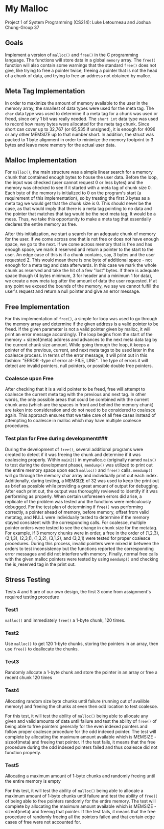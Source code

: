 # My Malloc #
Project 1 of System Programming (CS214): Luke Letourneau and Joshua Chung-Group 37

## Goals ##
Implement a version of `malloc()` and `free()` in the C programming language. The functions will store data in a global `memory` array. The `free()` function will also contain some warnings that the standard `free()` does not give, like trying to free a pointer twice, freeing a pointer that is not the head of a chunk of data, and trying to free an address not obtained by malloc.


## Meta Tag Implementation ##
In order to maximize the amount of memory available to the user in the memory array, the smallest of data types were used for the meta tag. The `char` data type was used to determine if a meta tag for a chunk was used or freed, since only 1 bit was really needed. The `short int` data type was used to record how many bytes were allocated for the meta tag chunk. Since short can cover up to 32,767 (or 65,535 if unsigned), it is enough for 4096 or any other MEMSIZE up to that number short. In addition, the struct was packed to 1 byte alignment in order to minimize the memory footprint to 3 bytes and leave more memory for the actual user data. 

## Malloc Implementation ##
For `malloc()`, the main structure was a simple linear search for a memory chunk that contained enough bytes to house the user data. Before the loop, the input was checked (user cannot request 0 or less bytes) and the memory was checked to see if it started with a meta tag of chunk size 0. Each byte of the memory is initialized to 0 on the program's start (a requirement of this implementation), so by treating the first 3 bytes as a meta tag we would get that the chunk size is 0. This should never be the case, as that would imply that there is a meta tag pointing to no data and the pointer that matches that tag would be the next meta tag; It would be a mess. Thus, we take this opportunity to make a meta tag that essentially declares the entire memory as free.

After this initialization, we start a search for an adequate chunk of memory for the user. If we come across one that is not free or does not have enough space, we go to the next. If we come across memory that is free and has enough space, we mark it reserved and return a pointer to the start to the user. An edge case of this is if a chunk contains, say, 3 bytes and the user requested 2. This would mean there is one byte of additional space - not enough for a meta tag and data afterwards. In this case we mark the whole chunk as reserved and take the hit of a few "lost" bytes. If there is adequate space though (4 bytes minimum, 3 for header and a minimum 1 for data), we create a new meta tag after the amount of data the user requested. If at any point we exceed the bounds of the memory, we say we cannot fulfill the user's request and return a null pointer and give an error message.

## Free Implementation ##
For this implementation of `free()`, a simple for loop was used to go through the memory array and determine if the given address is a valid pointer to be freed. If the given parameter is not a valid pointer given by malloc, it will print an error message accordingly. The loop begins from the start of the memory + sizeof(meta) address and advances to the next meta data tag by the current chunk size amount. While going through the loop, it keeps a pointer of the previous, current, and next meta tags to be used later in the coalesce process. In terms of the error message, it will print out in this fashion: "ERROR -type of error at- FILE, LINE". The type of errors it will detect are invalid pointers, null pointers, or possible double free pointers.

### Coalesce upon Free ###
After checking that it is a valid pointer to be freed, free will attempt to coalesce the current meta tag with the previous and next tag. In other words, the only possible areas that could be combined with the current chunk area (which are the spaces in front and behind the memory chunk) are taken into consideration and do not need to be considered to coalesce again. This approach ensures that we take care of all free cases instead of attempting to coalesce in malloc which may have multiple coalesce procedures.

### Test plan for Free during development###
During the development of `free()`, several additional programs were created to detect if it was freeing the chunk and determine if it was coalescing properly. Within `main2()` in mymalloc.c (originally named `main()` to test during the development phase), `memdump()` was utilized to print out the entire memory space upon each `malloc()` and `free()` calls. `memdump()` will go through the memory char array and individually print out each index. Additionally, during testing, a MEMSIZE of 32 was used to keep the print out as brief as possible while providing a great amount of output for debugging. After each print out, the output was thoroughly reviewed to identify if it was performing as properly. When certain unforeseen errors did arise, a replicate of the problem was tested and the functions were meticulously debugged. For the test plan of determining if `free()` was performing correctly, a pointer ahead of memory, before memory, offset from valid metatag, and NULL were individually tested to determine if the memory stayed consistent with the corresponding calls. For coalesce, multiple pointer orders were tested to see the change in chunk size for the metatag. For example, if 3 memory chunks were in order, a free in the order of (1,2,3), (2,1,3), (2,3,1), (1,3,2), (3,1,2), and (3,2,1) were tested for proper coalesce procedures. During this process, invalid pointers were mixed in between the orders to test inconsistency but the functions reported the corresponding error messages and did not interfere with memory. Finally, normal free calls with the given malloc pointers were tested by using `memdump()` and checking the is_reserved tag in the print out.

## Stress Testing ##
Tests 4 and 5 are of our own design, the first 3 come from assignment's required testing procedure
### Test1 ###
`malloc()` and immediately `free()` a 1-byte chunk, 120 times.
### Test2 ###
Use `malloc()` to get 120 1-byte chunks, storing the pointers in an array, then use `free()` to deallocate the chunks.
### Test3 ###
Randomly allocate a 1-byte chunk and store the pointer in an array or free a recent chunk 120 times
### Test4 ###
Allocating random size byte chunks until failure (running out of availible memory) and freeing the chunks at even then odd location to test coalesce.  
  
For this test, it will test the ability of `malloc()` being able to allocate any given and valid amounts of data until failure and test the ability of `free()` of being able to free pointers generally for the even indexed pointers and follow proper coalesce procedure for the odd indexed pointer. The test will complete by allocating the maximum amount available which is MEMSIZE - sizeof(meta) and freeing that pointer. If the test fails, it means that the free procedure during the odd indexed pointers failed and thus coalesce did not function properly. 
### Test5 ###
Allocating a maximum amount of 1-byte chunks and randomly freeing until the entire memory is empty  
  
For this test, it will test the ability of `malloc()` being able to allocate a maximum amount of 1-byte chunks until failure and test the ability of `free()` of being able to free pointers randomly for the entire memory. The test will complete by allocating the maximum amount available which is MEMSIZE - sizeof(meta) and freeing that pointer. If the test fails, it means that the free procedure of randomly freeing all the pointers failed and that certain edge cases of free were not accounted for. 